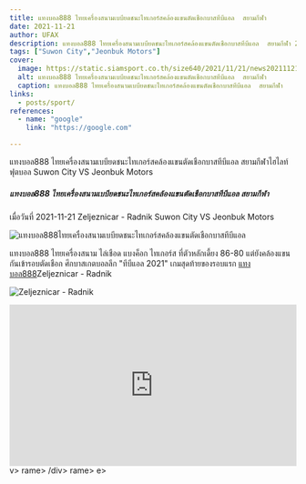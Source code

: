 ```yaml
---
title: แทงบอล888 ไทยเครื่องสนามเบบียดชนะไทเกอร์สคล้องแขนตัดเชือกบาสทีบีแอล  สยามกีฬา
date: 2021-11-21
author: UFAX
description: แทงบอล888 ไทยเครื่องสนามเบบียดชนะไทเกอร์สคล้องแขนตัดเชือกบาสทีบีแอล  สยามกีฬา 2021-11-21
tags: ["Suwon City","Jeonbuk Motors"]
cover:
  image: https://static.siamsport.co.th/size640/2021/11/21/news202111211638837.jpg
  alt: แทงบอล888 ไทยเครื่องสนามเบบียดชนะไทเกอร์สคล้องแขนตัดเชือกบาสทีบีแอล  สยามกีฬา
  caption: แทงบอล888 ไทยเครื่องสนามเบบียดชนะไทเกอร์สคล้องแขนตัดเชือกบาสทีบีแอล  สยามกีฬา
links:
  - posts/sport/
references:
  - name: "google"
    link: "https://google.com"

---
```


แทงบอล888 ไทยเครื่องสนามเบบียดชนะไทเกอร์สคล้องแขนตัดเชือกบาสทีบีแอล  สยามกีฬาไฮไลท์ฟุตบอล Suwon City VS Jeonbuk Motors

<!--more-->

##### แทงบอล888 ไทยเครื่องสนามเบบียดชนะไทเกอร์สคล้องแขนตัดเชือกบาสทีบีแอล  สยามกีฬา


เมื่อวันที่ 2021-11-21 Zeljeznicar - Radnik Suwon City VS Jeonbuk Motors

![แทงบอล888ไทยเครื่องสนามเบบียดชนะไทเกอร์สคล้องแขนตัดเชือกบาสทีบีแอล](https://static.siamsport.co.th/size640/2021/11/21/news202111211638837.jpg "แทงบอล888ไทยเครื่องสนามเบบียดชนะไทเกอร์สคล้องแขนตัดเชือกบาสทีบีแอล")


แทงบอล888 ไทยเครื่องสนาม ไล่เชือด แบงค็อก ไทเกอร์ส ที่ตัวหลักเดี้ยง 86-80 แต่ยังคล้องแขนกันเข้ารอบตัดเชือก ศึกบาสเกตบอลลีก "ทีบีแอล 2021" เกมสุดท้ายของรอบแรก <a href="https://bit.ly/3ovjgXC">แทงบอล888</a>Zeljeznicar - Radnik

![Zeljeznicar - Radnik](https://www.scorebat.com/og/m/og1132549.jpeg "Zeljeznicar - Radnik")


<div style='width:100%;height:0px;position:relative;padding-bottom:56.250%;'><iframe src='https://www.scorebat.com/embed/v/619a7de696f6a/?utm_source=api&utm_medium=video&utm_campaign=dflt' frameborder='0' width='100%' height='100%' allowfullscreen allow='autoplay; fullscreen' style='width:100%;height:100%;position:absolute;left:0px;top:0px;overflow:hidden;'></iframe></div>
v>
rame></div>
/div>
rame></div>
e></div>

